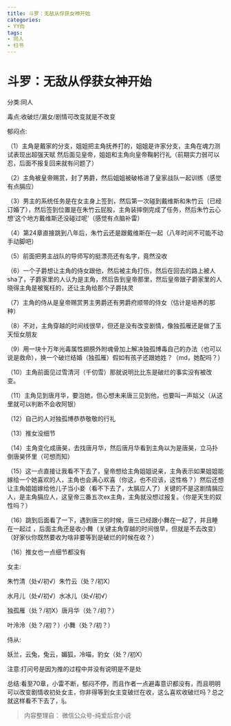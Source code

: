 ```yaml
---
title: 斗罗：无敌从俘获女神开始
categories:
- YY向
tags:
- 同人
- 扫书
---
```

# 斗罗：无敌从俘获女神开始
分类:同人

毒点:收破烂/漏女/剧情可改变就是不改变

郁闷点:

（1）主角是戴家的分支，姐姐把主角抚养打的，姐姐是许家分支，主角在魂力测试表现出超强天赋
然后面见皇帝，姐姐和主角向皇帝鞠躬行礼（前期实力弱可以忍，后面不报复回来就有问题了）

（2）主角被皇帝赐赏，封了男爵，然后姐姐被破格进了皇家战队一起训练（感觉有点膈应）

（3）男主的系统任务是在女主身上签到，然后第一次碰到戴维斯和朱竹云（已经订婚了），然后签到位置是在朱竹云屁股，主角装摔倒完成了任务，然后朱竹云心想'这个地方戴维斯还没碰过呢'（感觉有点脑补雷）

（4）第24章直接跳到八年后，朱竹云还是跟戴维斯在一起（八年时间不可能不动手动脚吧）

（5）前面把男主战队的导师写的挺漂亮还有名字，竟然没收

（6）一个子爵想让主角的侍女跟他，然后被主角打伤，然后在回去的路上被人sha了，子爵家里的人认为是主角，然后告到皇帝那里，然后皇帝跟子爵家里的人晓得主角是被冤枉的，还让主角给那个子爵扶灵

（7）主角的侍从是皇帝赐赏男主男爵还有男爵府顺带的侍女（估计是培养的那种）

（8）不对，主角穿越的时间线很早，但还是没有改变剧情，像独孤雁还是做了玉天恒女朋友

（9）用一块十万年光毒属性翅膀外附魂骨加上解决独孤博毒自己的办法（也可以说是救命），换一个破烂结婚（独孤雁）假如有孩子还跟她姓？（md，她配吗？）

（10）主角前面见过雪清河（千仞雪）那就说明比比东是破烂的事实没有被改变。

（11）主角见到唐月华，要泡她，但心想未来唐三见到他，也要叫一声姑父（从这里就可以判断不会收阿银）

（12）自己的人对独孤博恭恭敬敬的行礼

（13）推女没细节

（14）主角变化成唐昊，去找唐月华，然后唐月华看到主角以为是唐昊，立马扑倒唐昊怀里（可想而知）

（15）这一点直接让我看不下去了，皇帝想给主角姐姐说亲，主角表示如果姐姐能嫁给一个她喜欢的人，主角也会满心欢喜（你这，也不应该，这性格？）然后还想让主角姐姐嫁给他儿子当小妾（看不下去了，太膈应人了）关键的不是这剧情膈应人，是主角膈应人，这皇帝三番五次ex主角，主角就没想过报复。（你是天生的奴性吗？）

（16）跳到后面看了一下，遇到唐三的时候，唐三已经跟小舞在一起了，并且睡在一起过
，后面主角还是收小舞（关键主角穿越的时间很早，但就是不去改变）（好家伙你既然要收为啥非要等到是破烂的时候在收？）

（16）推女也一点细节都没有

女主:

朱竹清（处√/初√）朱竹云（处？/初X）

水月儿（处√/初√）水冰儿（处√/初√）

独孤雁（处？/初X）唐月华（处？/初？）

叶泠泠（处？/初？）小舞（处？/初？）

侍从:

妖兰，云兔，兔云，媚狐，冷喵，豹女（处？/初Ⅹ）

注意:打问号是因为推的过程中并没有说明是不是处

总结:看至70章，小雷不断，郁闷不停，而且作者一点避毒意识都没有，而且明明可以改变剧情收初处女主，你非得等到女主变破烂在收，这么喜欢收破烂吗？总之就这样看不下去了，lj。


> 内容整理自： 微信公众号-纯爱后宫小说